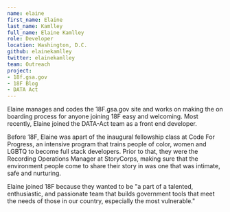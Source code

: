 ```yaml
---
name: elaine
first_name: Elaine
last_name: Kamlley
full_name: Elaine Kamlley
role: Developer
location: Washington, D.C.
github: elainekamlley
twitter: elainekamlley
team: Outreach
project:
- 18f.gsa.gov
- 18F Blog
- DATA Act
---
```


Elaine manages and codes the 18F.gsa.gov site and works on making the on boarding process for anyone joining 18F easy and welcoming. Most recently, Elaine joined the DATA-Act team as a front end developer.  

Before 18F, Elaine was apart of the inaugural fellowship class at Code For Progress, an intensive program that trains people of color, women and LGBTQ to become full stack developers. Prior to that, they were the Recording Operations Manager at StoryCorps, making sure that the environment people come to share their story in was one that was intimate, safe and nurturing.

Elaine joined 18F because they wanted to be "a part of a talented, enthusiastic, and passionate team that builds government tools that meet the needs of those in our country, especially the most vulnerable."
